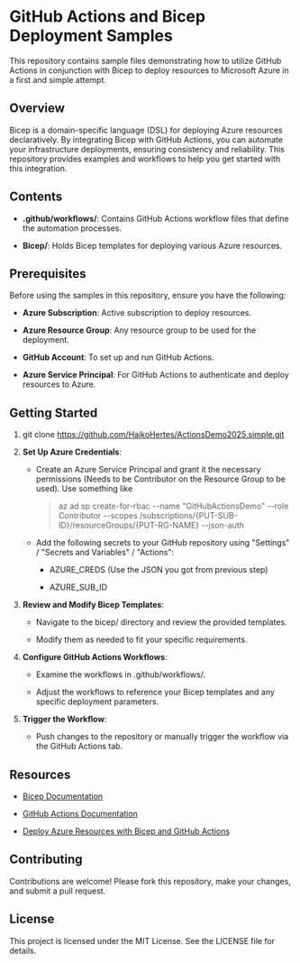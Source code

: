 GitHub Actions and Bicep Deployment Samples
===========================================

This repository contains sample files demonstrating how to utilize GitHub Actions in conjunction with Bicep to deploy resources to Microsoft Azure in a first and simple attempt.

Overview
--------

Bicep is a domain-specific language (DSL) for deploying Azure resources declaratively. By integrating Bicep with GitHub Actions, you can automate your infrastructure deployments, ensuring consistency and reliability. This repository provides examples and workflows to help you get started with this integration.

Contents
--------

*   **.github/workflows/**: Contains GitHub Actions workflow files that define the automation processes.
    
*   **Bicep/**: Holds Bicep templates for deploying various Azure resources.
    

Prerequisites
-------------

Before using the samples in this repository, ensure you have the following:

*   **Azure Subscription**: Active subscription to deploy resources.

*   **Azure Resource Group**: Any resource group to be used for the deployment.
    
*   **GitHub Account**: To set up and run GitHub Actions.
    
*   **Azure Service Principal**: For GitHub Actions to authenticate and deploy resources to Azure.
    

Getting Started
---------------

1.  git clone https://github.com/HaikoHertes/ActionsDemo2025.simple.git
    
2.  **Set Up Azure Credentials**:
    
    *   Create an Azure Service Principal and grant it the necessary permissions (Needs to be Contributor on the Resource Group to be used). Use something like
  
        > az ad sp create-for-rbac --name "GitHubActionsDemo" --role Contributor --scopes /subscriptions/{PUT-SUB-ID}/resourceGroups/{PUT-RG-NAME} --json-auth
        
    *   Add the following secrets to your GitHub repository using "Settings" / "Secrets and Variables" / "Actions":
        
        *   AZURE\_CREDS (Use the JSON you got from previous step)
            
        *   AZURE\_SUB\_ID
            
3.  **Review and Modify Bicep Templates**:
    
    *   Navigate to the bicep/ directory and review the provided templates.
        
    *   Modify them as needed to fit your specific requirements.
        
4.  **Configure GitHub Actions Workflows**:
    
    *   Examine the workflows in .github/workflows/.
        
    *   Adjust the workflows to reference your Bicep templates and any specific deployment parameters.
        
5.  **Trigger the Workflow**:
    
    *   Push changes to the repository or manually trigger the workflow via the GitHub Actions tab.
        

Resources
---------

*   [Bicep Documentation](https://docs.microsoft.com/azure/azure-resource-manager/bicep/)
    
*   [GitHub Actions Documentation](https://docs.github.com/actions)
    
*   [Deploy Azure Resources with Bicep and GitHub Actions](https://docs.microsoft.com/azure/azure-resource-manager/bicep/deploy-github-actions)
    

Contributing
------------

Contributions are welcome! Please fork this repository, make your changes, and submit a pull request.

License
-------

This project is licensed under the MIT License. See the LICENSE file for details.
